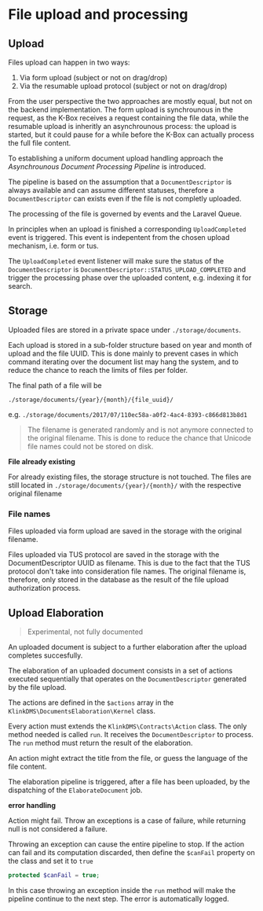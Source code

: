 # File upload and processing

## Upload

Files upload can happen in two ways:

1. Via form upload (subject or not on drag/drop)
2. Via the resumable upload protocol (subject or not on drag/drop)

From the user perspective the two approaches are mostly equal, but not on the backend implementation.
The form upload is synchrounous in the request, as the K-Box receives a request containing the file data, while the resumable upload is inheritly an asynchrounous process: the upload is started, but it could pause for a while before the K-Box can actually process the full file content.

To establishing a uniform document upload handling approach the _Asynchrounous Document Processing Pipeline_ is introduced.

The pipeline is based on the assumption that a `DocumentDescriptor` is always available and can assume different statuses, therefore a `DocumentDescriptor` can exists even if the file is not completly uploaded. 

The processing of the file is governed by events and the Laravel Queue.

In principles when an upload is finished a corresponding `UploadCompleted` event is triggered. This event is indepentent from the chosen upload mechanism, i.e. form or tus.

The `UploadCompleted` event listener will make sure the status of the `DocumentDescriptor` is `DocumentDescriptor::STATUS_UPLOAD_COMPLETED` and trigger the processing phase over the uploaded content, e.g. indexing it for search.

## Storage

Uploaded files are stored in a private space under `./storage/documents`.

Each upload is stored in a sub-folder structure based on year and month of upload and the file UUID. This is done mainly to prevent cases in which command iterating over the document list may hang the system, and to reduce the chance to reach the limits of files per folder.

The final path of a file will be 

```
./storage/documents/{year}/{month}/{file_uuid}/
```

e.g. `./storage/documents/2017/07/110ec58a-a0f2-4ac4-8393-c866d813b8d1`

> The filename is generated randomly and is not anymore connected to the original filename. This is done to reduce the chance that Unicode file names could not be stored on disk.

**File already existing**

For already existing files, the storage structure is not touched. The files are still located in `./storage/documents/{year}/{month}/` with the respective original filename


### File names

Files uploaded via form upload are saved in the storage with the original filename.

Files uploaded via TUS protocol are saved in the storage with the DocumentDescriptor UUID as filename. This is due to the fact that the TUS protocol don't take into consideration file names. The original filename is, therefore, only stored in the database as the result of the file upload authorization process.

## Upload Elaboration

> Experimental, not fully documented

An uploaded document is subject to a further elaboration after the upload completes succesfully.

The elaboration of an uploaded document consists in a set of actions executed sequentially that operates on the `DocumentDescriptor` generated by the file upload.

The actions are defined in the `$actions` array in the `KlinkDMS\DocumentsElaboration\Kernel` class.

Every action must extends the `KlinkDMS\Contracts\Action` class. The only method needed is called `run`. It receives the `DocumentDescriptor` to process. The `run` method must return the result of the elaboration.

An action might extract the title from the file, or guess the language of the file content.

The elaboration pipeline is triggered, after a file has been uploaded, by the dispatching of the `ElaborateDocument` job.

**error handling**

Action might fail. Throw an exceptions is a case of failure, while returning null is not considered a failure.

Throwing an exception can cause the entire pipeline to stop. If the action can fail and its computation discarded, then define the `$canFail` property on the class and set it to `true`

```php
protected $canFail = true;
```

In this case throwing an exception inside the `run` method will make the pipeline continue to the next step. The error is automatically logged.
